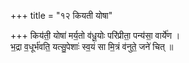 +++
title = "१२ कियती योषा"

+++
किय॑ती॒ योषा॑ मर्य॒तो व॑धू॒योः परि॑प्रीता॒ पन्य॑सा॒ वार्ये॑ण ।  
भ॒द्रा व॒धूर्भ॑वति॒ यत्सु॒पेशाः॑ स्व॒यं सा मि॒त्रं व॑नुते॒ जने॑ चित् ॥
